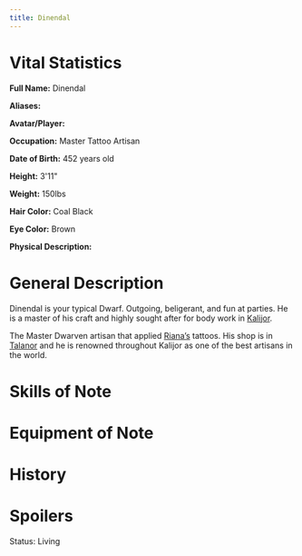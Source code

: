 ```yaml
---
title: Dinendal
---
```


# Vital Statistics

**Full Name:** Dinendal

**Aliases:**

**Avatar/Player:**

**Occupation:** Master Tattoo Artisan

**Date of Birth:** 452 years old

**Height:** 3'11"

**Weight:** 150lbs

**Hair Color:** Coal Black

**Eye Color:** Brown

**Physical Description:**

# General Description

Dinendal is your typical Dwarf. Outgoing, beligerant, and fun at parties. He is
a master of his craft and highly sought after for body work in [Kalijor](../../misc/kalijor).

The Master Dwarven artisan that applied [Riana’s](../riana_shandra_thorindal)
tattoos. His shop is in [Talanor](../../places-kalijor/talanor) and he is
renowned throughout Kalijor as one of the best artisans in the world.

# Skills of Note

# Equipment of Note

# History

# Spoilers

Status: Living
